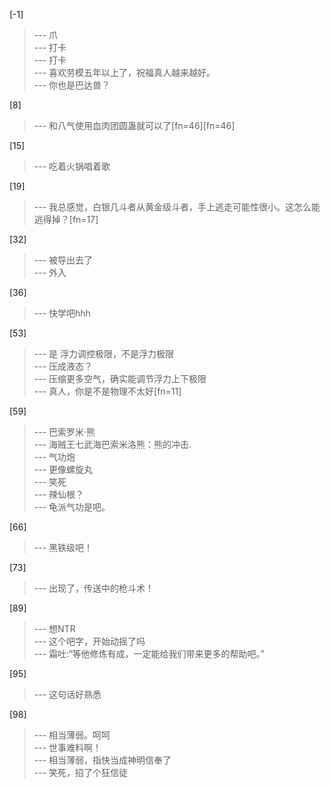 
[-1] 
>--- 爪<br>
>--- 打卡<br>
>--- 打卡<br>
>--- 喜欢劳模五年以上了，祝福真人越来越好。<br>
>--- 你也是巴达兽？<br>

[8] 
>--- 和八气使用血肉团圆蛊就可以了[fn=46][fn=46]<br>

[15] 
>--- 吃着火锅唱着歌<br>

[19] 
>--- 我总感觉，白银几斗者从黄金级斗者，手上逃走可能性很小。这怎么能逃得掉？[fn=17]<br>

[32] 
>--- 被导出去了<br>
>--- 外入<br>

[36] 
>--- 快学吧hhh<br>

[53] 
>--- 是 浮力调控极限，不是浮力极限<br>
>--- 压成液态？<br>
>--- 压缩更多空气，确实能调节浮力上下极限<br>
>--- 真人，你是不是物理不太好[fn=11]<br>

[59] 
>--- 巴索罗米·熊<br>
>--- 海贼王七武海巴索米洛熊：熊的冲击.<br>
>--- 气功炮<br>
>--- 更像螺旋丸<br>
>--- 笑死<br>
>--- 辣仙根？<br>
>--- 龟派气功是吧。<br>

[66] 
>--- 黑铁级吧！<br>

[73] 
>--- 出现了，传送中的枪斗术！<br>

[89] 
>--- 想NTR<br>
>--- 这个吧字，开始动摇了吗<br>
>--- 霜吐:“等他修炼有成，一定能给我们带来更多的帮助吧。”<br>

[95] 
>--- 这句话好熟悉<br>

[98] 
>--- 相当薄弱。呵呵<br>
>--- 世事难料啊！<br>
>--- 相当薄弱，指快当成神明信奉了<br>
>--- 笑死，招了个狂信徒<br>
